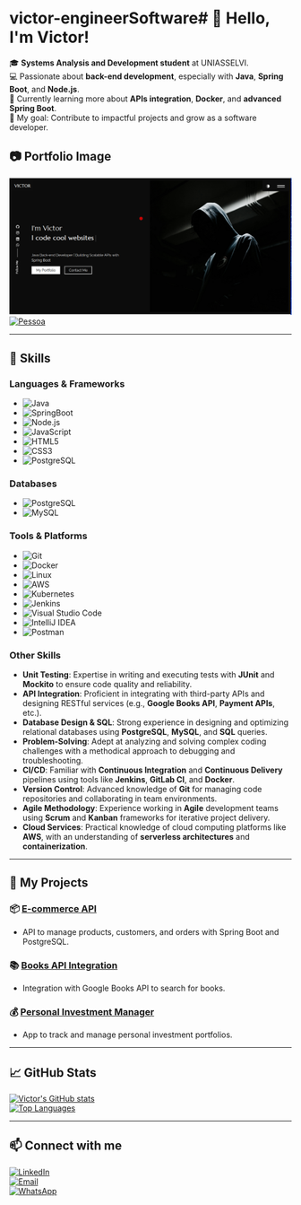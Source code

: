 # victor-engineerSoftware# 👋 Hello, I'm Victor!

🎓 **Systems Analysis and Development student** at UNIASSELVI.  
💻 Passionate about **back-end development**, especially with **Java**, **Spring Boot**, and **Node.js**.  
🌱 Currently learning more about **APIs integration**, **Docker**, and **advanced Spring Boot**.  
🎯 My goal: Contribute to impactful projects and grow as a software developer.  

## 📷 Portfolio Image

[![Meu Portfólio](images/victor_portfolio.png)](https://victorlima.netlify.app)  
[![Pessoa](https://img.shields.io/badge/Persona-Personal-blue?logo=persona)](https://victorlima.netlify.app)

---

## 🚀 Skills

### **Languages & Frameworks**
- ![Java](https://img.shields.io/badge/Java-17-blue)
- ![SpringBoot](https://img.shields.io/badge/SpringBoot-6.0-brightgreen)
- ![Node.js](https://img.shields.io/badge/Node.js-14.x-green)
- ![JavaScript](https://img.shields.io/badge/JavaScript-ES6-yellow)
- ![HTML5](https://img.shields.io/badge/HTML5-orange)
- ![CSS3](https://img.shields.io/badge/CSS3-blue)
- ![PostgreSQL](https://img.shields.io/badge/PostgreSQL-14.12-blue)

### **Databases**
- ![PostgreSQL](https://img.shields.io/badge/PostgreSQL-14-lightblue)
- ![MySQL](https://img.shields.io/badge/MySQL-8.0-orange)

### **Tools & Platforms**
- ![Git](https://img.shields.io/badge/Git-black)
- ![Docker](https://img.shields.io/badge/Docker-blue)
- ![Linux](https://img.shields.io/badge/Linux-Ubuntu-orange)
- ![AWS](https://img.shields.io/badge/AWS-232F3E?logo=aws&logoColor=white)
- ![Kubernetes](https://img.shields.io/badge/Kubernetes-326CE5?logo=kubernetes&logoColor=white)
- ![Jenkins](https://img.shields.io/badge/Jenkins-D24939?logo=jenkins&logoColor=white)
- ![Visual Studio Code](https://img.shields.io/badge/VS_Code-007ACC?logo=visual-studio-code&logoColor=white)
- ![IntelliJ IDEA](https://img.shields.io/badge/IntelliJ_IDEA-000000?logo=intellij-idea&logoColor=white)
- ![Postman](https://img.shields.io/badge/Postman-FF6C37?logo=postman&logoColor=white)

### **Other Skills**
- **Unit Testing**: Expertise in writing and executing tests with **JUnit** and **Mockito** to ensure code quality and reliability.
- **API Integration**: Proficient in integrating with third-party APIs and designing RESTful services (e.g., **Google Books API**, **Payment APIs**, etc.).
- **Database Design & SQL**: Strong experience in designing and optimizing relational databases using **PostgreSQL**, **MySQL**, and **SQL** queries.
- **Problem-Solving**: Adept at analyzing and solving complex coding challenges with a methodical approach to debugging and troubleshooting.
- **CI/CD**: Familiar with **Continuous Integration** and **Continuous Delivery** pipelines using tools like **Jenkins**, **GitLab CI**, and **Docker**.
- **Version Control**: Advanced knowledge of **Git** for managing code repositories and collaborating in team environments.
- **Agile Methodology**: Experience working in **Agile** development teams using **Scrum** and **Kanban** frameworks for iterative project delivery.
- **Cloud Services**: Practical knowledge of cloud computing platforms like **AWS**, with an understanding of **serverless architectures** and **containerization**.

---

## 🌟 My Projects

### 📦 [E-commerce API](https://github.com/victor-engineer/ecommerce-backend)
- API to manage products, customers, and orders with Spring Boot and PostgreSQL.

### 📚 [Books API Integration](https://github.com/victor-engineer/books-api)
- Integration with Google Books API to search for books.

### 💰 [Personal Investment Manager](https://github.com/victor-engineer/investment-manager)
- App to track and manage personal investment portfolios.

---

## 📈 GitHub Stats

[![Victor's GitHub stats](https://github-readme-stats.vercel.app/api?username=victor-engineer&show_icons=true&theme=radical)](https://github.com/anuraghazra/github-readme-stats)  
[![Top Languages](https://github-readme-stats.vercel.app/api/top-langs/?username=victor-engineer&layout=compact&theme=radical)](https://github.com/anuraghazra/github-readme-stats)

---

## 📫 Connect with me
[![LinkedIn](https://img.shields.io/badge/LinkedIn-blue?style=for-the-badge&logo=linkedin)](https://www.linkedin.com/in/victor-de-lima-59a223233/)  
[![Email](https://img.shields.io/badge/Email-red?style=for-the-badge&logo=gmail&logoColor=white)](mailto:elderdelima533@gmail.com)  
[![WhatsApp](https://img.shields.io/badge/WhatsApp-green?style=for-the-badge&logo=whatsapp&logoColor=white)](https://wa.me/5588992006439)
